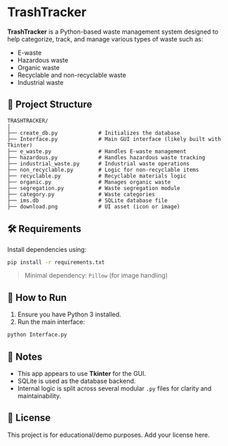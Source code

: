 # TrashTracker

**TrashTracker** is a Python-based waste management system designed to help categorize, track, and manage various types of waste such as:
- E-waste
- Hazardous waste
- Organic waste
- Recyclable and non-recyclable waste
- Industrial waste

## 📁 Project Structure

```
TRASHTRACKER/
│
├── create_db.py             # Initializes the database
├── Interface.py             # Main GUI interface (likely built with Tkinter)
├── e_waste.py               # Handles E-waste management
├── hazardous.py             # Handles hazardous waste tracking
├── industrial_waste.py      # Industrial waste operations
├── non_recyclable.py        # Logic for non-recyclable items
├── recyclable.py            # Recyclable materials logic
├── organic.py               # Manages organic waste
├── segregation.py           # Waste segregation module
├── category.py              # Waste categories
├── ims.db                   # SQLite database file
├── download.png             # UI asset (icon or image)
```

## 🛠 Requirements

Install dependencies using:

```bash
pip install -r requirements.txt
```

> Minimal dependency: `Pillow` (for image handling)

## 🚀 How to Run

1. Ensure you have Python 3 installed.
2. Run the main interface:
```bash
python Interface.py
```

## 📌 Notes

- This app appears to use **Tkinter** for the GUI.
- SQLite is used as the database backend.
- Internal logic is split across several modular `.py` files for clarity and maintainability.

## 📃 License

This project is for educational/demo purposes. Add your license here.
